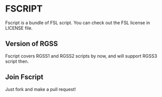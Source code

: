 # FSCRIPT

Fscript is a bundle of FSL script. You can check out the FSL license in LICENSE file.

## Version of RGSS

Fscript covers RGSS1 and RGSS2 scripts by now, and will support RGSS3 script then.

## Join Fscript

Just fork and make a pull request!
